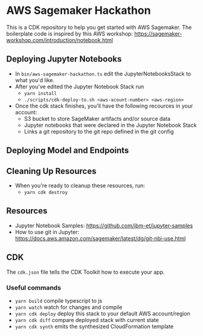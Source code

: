 # AWS Sagemaker Hackathon
This is a CDK repository to help you get started with AWS Sagemaker.
The boilerplate code is inspired by this AWS workshop: https://sagemaker-workshop.com/introduction/notebook.html

## Deploying Jupyter Notebooks
- In `bin/aws-sagemaker-hackathon.ts` edit the JupyterNotebooksStack to what you'd like.
- After you've edited the Jupyter Notebook Stack run
  - `yarn install`
  - `./scripts/cdk-deploy-to.sh <aws-acount-number> <aws-region>`
- Once the cdk stack finishes, you'll have the following recources in your account:
  - S3 bucket to store SageMaker artifacts and/or source data
  - Jupyter notebooks that were declared in the Jupyter Notebook Stack
  - Links a git repository to the git repo defined in the git config

## Deploying Model and Endpoints

## Cleaning Up Resources
- When you're ready to cleanup these resources, run:
  - `yarn cdk destroy`

## Resources
- Jupyter Notebook Samples: https://github.com/ibm-et/jupyter-samples
- How to use git in Jupyter: https://docs.aws.amazon.com/sagemaker/latest/dg/git-nbi-use.html

## CDK
The `cdk.json` file tells the CDK Toolkit how to execute your app.

### Useful commands
 * `yarn build`           compile typescript to js
 * `yarn watch`           watch for changes and compile
 * `yarn cdk deploy`      deploy this stack to your default AWS account/region
 * `yarn cdk diff`        compare deployed stack with current state
 * `yarn cdk synth`       emits the synthesized CloudFormation template
